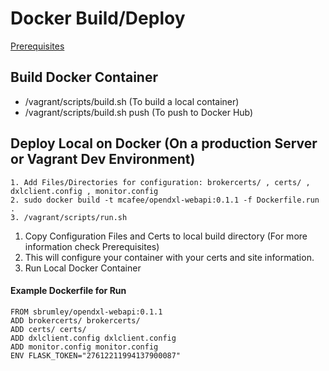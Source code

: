 # Docker Build/Deploy

[Prerequisites](Prerequisites.md)

## Build Docker Container
* /vagrant/scripts/build.sh (To build a local container)
* /vagrant/scripts/build.sh push (To push to Docker Hub)

## Deploy Local on Docker (On a production Server or Vagrant Dev Environment)
``` 
1. Add Files/Directories for configuration: brokercerts/ , certs/ , dxlclient.config , monitor.config
2. sudo docker build -t mcafee/opendxl-webapi:0.1.1 -f Dockerfile.run .   
3. /vagrant/scripts/run.sh
```

1. Copy Configuration Files and Certs to local build directory (For more information check Prerequisites)
2. This will configure your container with your certs and site information.
3. Run Local Docker Container 

#### Example Dockerfile for Run
```
FROM sbrumley/opendxl-webapi:0.1.1
ADD brokercerts/ brokercerts/
ADD certs/ certs/
ADD dxlclient.config dxlclient.config
ADD monitor.config monitor.config
ENV FLASK_TOKEN="27612211994137900087"
```
